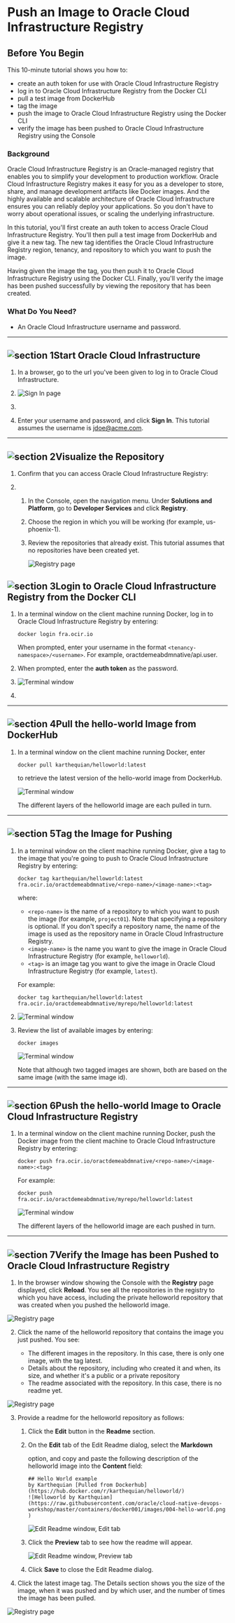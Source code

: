 # Push an Image to Oracle Cloud Infrastructure Registry

## Before You Begin

This 10-minute tutorial shows you how to:

- create an auth token for use with Oracle Cloud Infrastructure Registry
- log in to Oracle Cloud Infrastructure Registry from the Docker CLI
- pull a test image from DockerHub
- tag the image
- push the image to Oracle Cloud Infrastructure Registry using the Docker CLI
- verify the image has been pushed to Oracle Cloud Infrastructure Registry using the Console



### Background

Oracle Cloud Infrastructure Registry is an Oracle-managed registry that enables you to simplify your development to production workflow. Oracle Cloud Infrastructure Registry makes it easy for you as a developer to store, share, and manage development artifacts like Docker images. And the highly available and scalable architecture of Oracle Cloud Infrastructure ensures you can reliably deploy your applications. So you don't have to worry about operational issues, or scaling the underlying infrastructure.

In this tutorial, you'll first create an auth token to access Oracle Cloud Infrastructure Registry. You'll then pull a test image from DockerHub and give it a new tag. The new tag identifies the Oracle Cloud Infrastructure Registry region, tenancy, and repository to which you want to push the image.

Having given the image the tag, you then push it to Oracle Cloud Infrastructure Registry using the Docker CLI. Finally, you'll verify the image has been pushed successfully by viewing the repository that has been created.

### What Do You Need?

- An Oracle Cloud Infrastructure username and password.



------

## ![section 1](https://www.oracle.com/webfolder/technetwork/tutorials/obe/oci/registry/img/32_1.png)Start Oracle Cloud Infrastructure

1. In a browser, go to the url you've been given to log in to Oracle Cloud Infrastructure.
2. ![Sign In page](https://www.oracle.com/webfolder/technetwork/tutorials/obe/oci/registry/img/oci-login-page.png)

3. 

4. Enter your username and password, and click **Sign In**. This tutorial assumes the username is jdoe@acme.com.

------

## ![section 2](https://www.oracle.com/webfolder/technetwork/tutorials/obe/oci/registry/img/32_2.png)Visualize the Repository

1. Confirm that you can access Oracle Cloud Infrastructure Registry:

2. 1. In the Console, open the navigation menu. Under **Solutions and Platform**, go to **Developer Services** and click **Registry**.

   2. Choose the region in which you will be working (for example, us-phoenix-1). 

   3. Review the repositories that already exist. This tutorial assumes that no repositories have been created yet.

      ![Registry page](https://www.oracle.com/webfolder/technetwork/tutorials/obe/oci/registry/img/oci-registry-no-images.png)

      

## ![section 3](https://www.oracle.com/webfolder/technetwork/tutorials/obe/oci/registry/img/32_3.png)Login to Oracle Cloud Infrastructure Registry from the Docker CLI

1. In a terminal window on the client machine running Docker, log in to Oracle Cloud Infrastructure Registry by entering:

   ```
   docker login fra.ocir.io
   ```

   When prompted, enter your username in the format `<tenancy-namespace>/<username>`. For example, oractdemeabdmnative/api.user. 

2. When prompted, enter the **auth token** as the password.

1. ![Terminal window](https://www.oracle.com/webfolder/technetwork/tutorials/obe/oci/registry/img/oci-docker-login.png)

2. 

------

## ![section 4](https://www.oracle.com/webfolder/technetwork/tutorials/obe/oci/registry/img/32_4.png)Pull the hello-world Image from DockerHub

1. In a terminal window on the client machine running Docker, enter

   ```
   docker pull karthequian/helloworld:latest
   ```

   to retrieve the latest version of the hello-world image from DockerHub.

   ![Terminal window](https://www.oracle.com/webfolder/technetwork/tutorials/obe/oci/registry/img/oci-docker-pull.png)

   

   The different layers of the helloworld image are each pulled in turn.

------

## ![section 5](https://www.oracle.com/webfolder/technetwork/tutorials/obe/oci/registry/img/32_5.png)Tag the Image for Pushing

1. In a terminal window on the client machine running Docker, give a tag to the image that you're going to push to Oracle Cloud Infrastructure Registry by entering:

   ```
   docker tag karthequian/helloworld:latest
   fra.ocir.io/oractdemeabdmnative/<repo-name>/<image-name>:<tag>
   ```

   where:

   - `<repo-name>`  is the name of a repository to which you want to push the image (for example, `project01`). Note that specifying a repository is optional. If you don't specify a repository name, the name of the image is used as the repository name in Oracle Cloud Infrastructure Registry.
   - `<image-name>` is the name you want to give the image in Oracle Cloud Infrastructure Registry (for example, `helloworld`).
   - `<tag>` is an image tag you want to give the image in Oracle Cloud Infrastructure Registry (for example, `latest`).

   For example:

   ```
   docker tag karthequian/helloworld:latest fra.ocir.io/oractdemeabdmnative/myrepo/helloworld:latest
   ```

2.   ![Terminal window](https://www.oracle.com/webfolder/technetwork/tutorials/obe/oci/registry/img/oci-docker-tag.png)

3. Review the list of available images by entering:

   ```
   docker images
   ```

   ![Terminal window](https://www.oracle.com/webfolder/technetwork/tutorials/obe/oci/registry/img/oci-docker-images.png)

   

   Note that although two tagged images are shown, both are based on the same image (with the same image id).

------

## ![section 6](https://www.oracle.com/webfolder/technetwork/tutorials/obe/oci/registry/img/32_6.png)Push the hello-world Image to Oracle Cloud Infrastructure Registry

1. In a terminal window on the client machine running Docker, push the Docker image from the client machine to Oracle Cloud Infrastructure Registry by entering:

   ```
   docker push fra.ocir.io/oractdemeabdmnative/<repo-name>/<image-name>:<tag>
   ```

   For example:

   ```
   docker push fra.ocir.io/oractdemeabdmnative/myrepo/helloworld:latest
   ```

   ![Terminal window](https://www.oracle.com/webfolder/technetwork/tutorials/obe/oci/registry/img/oci-docker-push.png)

   

   The different layers of the helloworld image are each pushed in turn.

------

## ![section 7](https://www.oracle.com/webfolder/technetwork/tutorials/obe/oci/registry/img/32_7.png)Verify the Image has been Pushed to Oracle Cloud Infrastructure Registry

1. In the browser window showing the Console with the **Registry** page displayed, click **Reload**. You see all the repositories in the registry to which you have access, including the private helloworld repository that was created when you pushed the helloworld image.

  ![Registry page](https://www.oracle.com/webfolder/technetwork/tutorials/obe/oci/registry/img/oci-registry-repositories.png)

2. Click the name of the helloworld repository that contains the image you just pushed. You see:

   - The different images in the repository. In this case, there is only one image, with the tag latest.
   - Details about the repository, including who created it and when, its size, and whether it's a public or a private repository
   - The readme associated with the repository. In this case, there is no readme yet.

![Registry page](https://www.oracle.com/webfolder/technetwork/tutorials/obe/oci/registry/img/oci-repository-images.png)

 

3. Provide a readme for the helloworld repository as follows:

   1. Click the **Edit** button in the **Readme** section.

   2. On the **Edit** tab of the Edit Readme dialog, select the **Markdown**

      option, and copy and paste the following description of the helloworld image into the **Content** field:

      ```
      ## Hello World example
      by Karthequian [Pulled from Dockerhub](https://hub.docker.com/r/karthequian/helloworld/)
      ![Helloworld by Karthquian](https://raw.githubusercontent.com/oracle/cloud-native-devops-workshop/master/containers/docker001/images/004-hello-world.png )
      ```

      ![Edit Readme window, Edit tab](https://www.oracle.com/webfolder/technetwork/tutorials/obe/oci/registry/img/oci-image-readme-complete.png)

      

   3. Click the **Preview** tab to see how the readme will appear.

      ![Edit Readme window, Preview tab](https://www.oracle.com/webfolder/technetwork/tutorials/obe/oci/registry/img/oci-image-readme-preview.png)

      

   4. Click **Save** to close the Edit Readme dialog.

4. Click the latest image tag. The Details section shows you the size of the image, when it was pushed and by which user, and the number of times the image has been pulled.

  ![Registry page](https://www.oracle.com/webfolder/technetwork/tutorials/obe/oci/registry/img/oci-image-summary.png)


